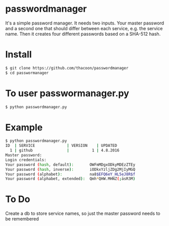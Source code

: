 passwordmanager
===============

It's a simple password manager. It needs two inputs. Your master password and a second one that should differ between each service, e.g. the service name. Then it creates four different passwords based on a SHA-512 hash.


# Install
```bash
$ git clone https://github.com/thacoon/passwordmanager
$ cd passwormanager
```

# To user passwormanager.py
```bash
$ python passwordmanager.py
```

# Example
```bash
$ python passwordmanager.py
ID  | SERVICE              | VERSION    | UPDATED   
  1 | github               |          1 | 4.8.2016  
Master password:
Login credentials:
Your password (hash, default):       OWFmMDgxODkyMDEzZTEy
Your password (hash, inverse):       iODkxYzljZDg2MjIyMGQ
Your password (alphabet):            na8$EFQ6eY_HL5eJ8R$f
Your password (alphabet, extended):  Qmh*QHW.MHNZ(;äsR3M)

```

# To Do
Create a db to store service names, so just the master password needs to be remembered
